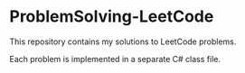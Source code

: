 # ProblemSolving-LeetCode

This repository contains my solutions to LeetCode problems. 

Each problem is implemented in a separate C# class file.


